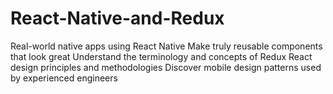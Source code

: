 # React-Native-and-Redux

Real-world native apps using React Native
Make truly reusable components that look great
Understand the terminology and concepts of Redux
React design principles and methodologies
Discover mobile design patterns used by experienced engineers

